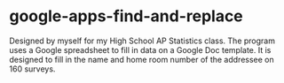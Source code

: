 # google-apps-find-and-replace
Designed by myself for my High School AP Statistics class. The program uses a Google spreadsheet to fill in data on a Google Doc template. It is designed to fill in the name and home room number of the addressee on 160 surveys. 
